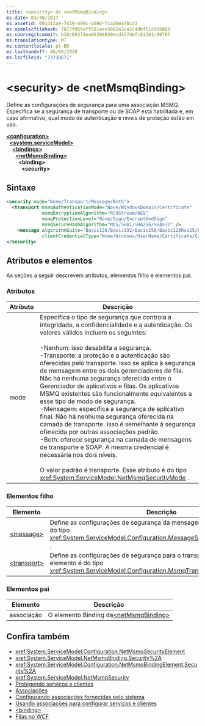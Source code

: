```yaml
---
title: <security> de <netMsmqBinding>
ms.date: 03/30/2017
ms.assetid: 001d11a9-7439-498c-b09d-fca20eaf8cd3
ms.openlocfilehash: 7877fd59aff581eee5b62a1ca224dbf51c956069
ms.sourcegitcommit: b16c00371ea06398859ecd157defc81301c9070f
ms.translationtype: MT
ms.contentlocale: pt-BR
ms.lasthandoff: 06/06/2020
ms.locfileid: "73738671"
---
```

# <a name="security-of-netmsmqbinding"></a>\<security> de \<netMsmqBinding>
Define as configurações de segurança para uma associação MSMQ. Especifica se a segurança de transporte ou de SOAP está habilitada e, em caso afirmativo, qual modo de autenticação e níveis de proteção estão em uso.  
  
[**\<configuration>**](../configuration-element.md)\
&nbsp;&nbsp;[**\<system.serviceModel>**](system-servicemodel.md)\
&nbsp;&nbsp;&nbsp;&nbsp;[**\<bindings>**](bindings.md)\
&nbsp;&nbsp;&nbsp;&nbsp;&nbsp;&nbsp;[**\<netMsmqBinding>**](netmsmqbinding.md)\
&nbsp;&nbsp;&nbsp;&nbsp;&nbsp;&nbsp;&nbsp;&nbsp;**\<binding>**\
&nbsp;&nbsp;&nbsp;&nbsp;&nbsp;&nbsp;&nbsp;&nbsp;&nbsp;&nbsp;**\<security>**  
  
## <a name="syntax"></a>Sintaxe  
  
```xml  
<security mode="None/Transport/Message/Both">
  <transport msmqAuthenticationMode="None/WindowsDomain/Certificate"
             msmqEncryptionAlgorithm="RC4Stream/AES"
             msmqProtectionLevel="None/Sign/EncryptAndSign"
             msmqSecureHashAlgorithm="MD5/SHA1/SHA256/SHA512" />
    <message algorithmSuite="Basic128/Basic192/Basic256/Basic128Rsa15/Basic256Rsa15/TripleDes/TripleDesRsa15/Basic128Sha256/Basic192Sha256/TripleDesSha256/Basic128Sha256Rsa15/Basic192Sha256Rsa15/Basic256Sha256Rsa15/TripleDesSha256Rsa15"
             clientCredentialType="None/Windows/UserName/Certificate/CardSpace" />
</security>
```  
  
## <a name="attributes-and-elements"></a>Atributos e elementos  
 As seções a seguir descrevem atributos, elementos filho e elementos pai.  
  
### <a name="attributes"></a>Atributos  
  
|Atributo|Descrição|  
|---------------|-----------------|  
|mode|Especifica o tipo de segurança que controla a integridade, a confidencialidade e a autenticação. Os valores válidos incluem os seguintes:<br /><br /> -Nenhum: isso desabilita a segurança.<br />-Transporte: a proteção e a autenticação são oferecidas pelo transporte. Isso se aplica à segurança de mensagem entre os dois gerenciadores de fila. Não há nenhuma segurança oferecida entre o Gerenciador de aplicativos e filas. Os aplicativos MSMQ existentes são funcionalmente equivalentes a esse tipo de modo de segurança.<br />-Mensagem: especifica a segurança de aplicativo final. Não há nenhuma segurança oferecida na camada de transporte. Isso é semelhante à segurança oferecida por outras associações padrão.<br />-Both: oferece segurança na camada de mensagens de transporte e SOAP. A mesma credencial é necessária nos dois níveis.<br /><br /> O valor padrão é transporte. Esse atributo é do tipo <xref:System.ServiceModel.NetMsmqSecurityMode> .|  
  
### <a name="child-elements"></a>Elementos filho  
  
|Elemento|Descrição|  
|-------------|-----------------|  
|[\<message>](message-of-netmsmqbinding.md)|Define as configurações de segurança da mensagem SOAP. Esse elemento é do tipo <xref:System.ServiceModel.Configuration.MessageSecurityOverMsmqElement> .|  
|[\<transport>](transport-of-netmsmqbinding.md)|Define as configurações de segurança para o transporte MSMQ. Esse elemento é do tipo <xref:System.ServiceModel.Configuration.MsmqTransportSecurityElement> .|  
  
### <a name="parent-elements"></a>Elementos pai  
  
|Elemento|Descrição|  
|-------------|-----------------|  
|associação|O elemento Binding da[\<netMsmqBinding>](netmsmqbinding.md)|  
  
## <a name="see-also"></a>Confira também

- <xref:System.ServiceModel.Configuration.NetMsmqSecurityElement>
- <xref:System.ServiceModel.NetMsmqBinding.Security%2A>
- <xref:System.ServiceModel.Configuration.NetMsmqBindingElement.Security%2A>
- <xref:System.ServiceModel.NetMsmqSecurity>
- [Protegendo serviços e clientes](../../../wcf/feature-details/securing-services-and-clients.md)
- [Associações](../../../wcf/bindings.md)
- [Configurando associações fornecidas pelo sistema](../../../wcf/feature-details/configuring-system-provided-bindings.md)
- [Usando associações para configurar serviços e clientes](../../../wcf/using-bindings-to-configure-services-and-clients.md)
- [\<binding>](bindings.md)
- [Filas no WCF](../../../wcf/feature-details/queues-in-wcf.md)

